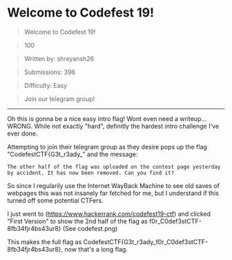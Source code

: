 # Welcome to Codefest 19!

>Welcome to Codefest 19!

>100

>Written by: shreyansh26

>Submissions: 396

>Difficulty: Easy

>Join our telegram group!

***

Oh this is gonna be a nice easy intro flag! Wont even need a writeup... WRONG.
While not exactly "hard", definitly the hardest intro challenge I've ever done.


Attempting to join their telegram group as they desire pops up the flag "CodefestCTF{G3t_r3ady_" and the message:

```
The other half of the flag was uploaded on the contest page yesterday by accident. It has now been removed. Can you find it?
```

So since I regularily use the Internet WayBack Machine to see old saves of webpages this was not insanely far fetched for me, 
but I understand if this turned off some potential CTFers.


I just went to (https://www.hackerrank.com/codefest19-ctf) and clicked "First Version" to show the 2nd half of the flag as f0r_C0def3stCTF-8fb34fjr4bs43ur8}
(See codefest.png)


This makes the full flag as CodefestCTF{G3t_r3ady_f0r_C0def3stCTF-8fb34fjr4bs43ur8}, now that's a long flag.




